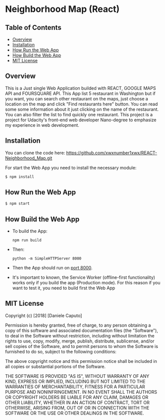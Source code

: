 # Neighborhood Map (React)

## Table of Contents

* [Overview](##overview)
* [Installation](##Installation)
* [How Run the Web App](##how-run-the-web-app)
* [How Build the Web App](##how-build-the-web-app)
* [MIT License](#mit-license)

## Overview
This is a Just single Web Application builded with REACT, GOOGLE MAPS API and FOURSQUARE API. This App list 5 restaurant in Washington but if you want, you can search other restaurant on the maps, just choose a location on the map and click "Find restaurants here" button. You can read some some information about it just clicking on the name of the restaurant. You can also filter the list to find quickly one restaurant.
This project is a project for Udacity's front-end web developer Nano-degree to emphasize my experience in web development.

## Installation

You can clone the code here: https://github.com/xwxnumber1xwx/REACT-Neighborhood_Map.git

For start the Web App you need to install the necessary module:
```bash
$ npm install
```
## How Run the Web App

```bash
$ npm start
```

## How Build the Web App
* To build the App:

	`npm run build`

* Then:

	`python -m SimpleHTTPServer 8000`
* Then the App should run on [port 8000](http://localhost:8000).

* It's important to known, the Service Worker (offline-first functionality) works only if you build the app (Production mode). For this reason if you want to test it, you need to build first the Web App

## MIT License

Copyright (c) [2018] [Daniele Caputo]

Permission is hereby granted, free of charge, to any person obtaining a copy
of this software and associated documentation files (the "Software"), to deal
in the Software without restriction, including without limitation the rights
to use, copy, modify, merge, publish, distribute, sublicense, and/or sell
copies of the Software, and to permit persons to whom the Software is
furnished to do so, subject to the following conditions:

The above copyright notice and this permission notice shall be included in all
copies or substantial portions of the Software.

THE SOFTWARE IS PROVIDED "AS IS", WITHOUT WARRANTY OF ANY KIND, EXPRESS OR
IMPLIED, INCLUDING BUT NOT LIMITED TO THE WARRANTIES OF MERCHANTABILITY,
FITNESS FOR A PARTICULAR PURPOSE AND NONINFRINGEMENT. IN NO EVENT SHALL THE
AUTHORS OR COPYRIGHT HOLDERS BE LIABLE FOR ANY CLAIM, DAMAGES OR OTHER
LIABILITY, WHETHER IN AN ACTION OF CONTRACT, TORT OR OTHERWISE, ARISING FROM,
OUT OF OR IN CONNECTION WITH THE SOFTWARE OR THE USE OR OTHER DEALINGS IN THE
SOFTWARE.